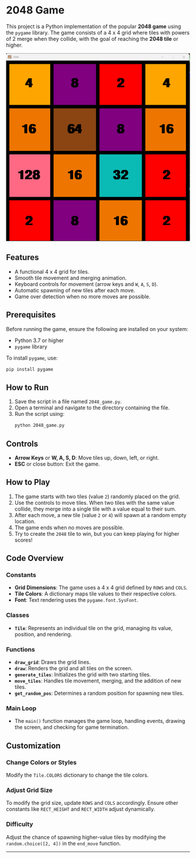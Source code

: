 # 2048 Game 

This project is a Python implementation of the popular **2048 game** using the `pygame` library. The game consists of a 4 x 4 grid where tiles with powers of 2 merge when they collide, with the goal of reaching the **2048 tile** or higher.

![2048](https://github.com/0maaz-01/2048/blob/main/1.png)

## Features
- A functional 4 x 4 grid for tiles.
- Smooth tile movement and merging animation.
- Keyboard controls for movement (arrow keys and `W`, `A`, `S`, `D`).
- Automatic spawning of new tiles after each move.
- Game over detection when no more moves are possible.

## Prerequisites
Before running the game, ensure the following are installed on your system:
- Python 3.7 or higher
- `pygame` library

To install `pygame`, use:
```bash
pip install pygame
```

## How to Run
1. Save the script in a file named `2048_game.py`.
2. Open a terminal and navigate to the directory containing the file.
3. Run the script using:
   ```bash
   python 2048_game.py
   ```

## Controls
- **Arrow Keys** or **W, A, S, D**: Move tiles up, down, left, or right.
- **ESC** or close button: Exit the game.

## How to Play
1. The game starts with two tiles (value `2`) randomly placed on the grid.
2. Use the controls to move tiles. When two tiles with the same value collide, they merge into a single tile with a value equal to their sum.
3. After each move, a new tile (value `2` or `4`) will spawn at a random empty location.
4. The game ends when no moves are possible.
5. Try to create the `2048` tile to win, but you can keep playing for higher scores!

## Code Overview
### Constants
- **Grid Dimensions**: The game uses a 4 x 4 grid defined by `ROWS` and `COLS`.
- **Tile Colors**: A dictionary maps tile values to their respective colors.
- **Font**: Text rendering uses the `pygame.font.SysFont`.

### Classes
- **`Tile`**: Represents an individual tile on the grid, managing its value, position, and rendering.

### Functions
- **`draw_grid`**: Draws the grid lines.
- **`draw`**: Renders the grid and all tiles on the screen.
- **`generate_tiles`**: Initializes the grid with two starting tiles.
- **`move_tiles`**: Handles tile movement, merging, and the addition of new tiles.
- **`get_random_pos`**: Determines a random position for spawning new tiles.

### Main Loop
- The `main()` function manages the game loop, handling events, drawing the screen, and checking for game termination.

## Customization
### Change Colors or Styles
Modify the `Tile.COLORS` dictionary to change the tile colors.

### Adjust Grid Size
To modify the grid size, update `ROWS` and `COLS` accordingly. Ensure other constants like `RECT_HEIGHT` and `RECT_WIDTH` adjust dynamically.

### Difficulty
Adjust the chance of spawning higher-value tiles by modifying the `random.choice([2, 4])` in the `end_move` function.

---
